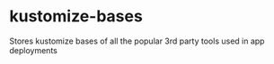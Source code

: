 # kustomize-bases
Stores kustomize bases of all the popular 3rd party tools used in app deployments
